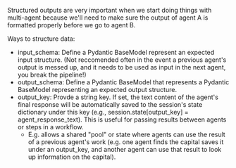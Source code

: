 Structured outputs are very important when we start doing things with multi-agent because we'll need to make sure the output of agent A is formatted properly before we go to agent B.

Ways to structure data:
 - input_schema: Define a Pydantic BaseModel represent an expected input structure. (Not reccomended often in the event a previous agent's output is messed up, and it needs to be used as input in the next agent, you break the pipeline!)
 - output_schema: Define a Pydantic BaseModel that represents a Pydantic BaseModel representing an expected output structure.
 - output_key: Provde a string key. If set, the text content of the agent's final response will be automatically saved to the session's state dictionary under this key (e.g., session.state[output_key] = agent_response_text). This is useful for passing results between agents or steps in a workflow. 
   - E.g. allows a shared "pool" or state where agents can use the result of a previous agent's work (e.g. one agent finds the capital saves it under an output_key, and another agent can use that result to look up information on the capital).


